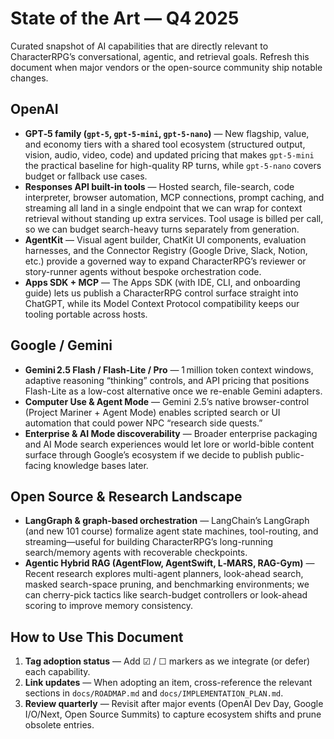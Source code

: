 # State of the Art — Q4 2025

Curated snapshot of AI capabilities that are directly relevant to CharacterRPG’s conversational, agentic, and retrieval goals. Refresh this document when major vendors or the open-source community ship notable changes.

## OpenAI

- **GPT‑5 family (`gpt-5`, `gpt-5-mini`, `gpt-5-nano`)** — New flagship, value, and economy tiers with a shared tool ecosystem (structured output, vision, audio, video, code) and updated pricing that makes `gpt-5-mini` the practical baseline for high-quality RP turns, while `gpt-5-nano` covers budget or fallback use cases.
- **Responses API built-in tools** — Hosted search, file-search, code interpreter, browser automation, MCP connections, prompt caching, and streaming all land in a single endpoint that we can wrap for context retrieval without standing up extra services. Tool usage is billed per call, so we can budget search-heavy turns separately from generation.
- **AgentKit** — Visual agent builder, ChatKit UI components, evaluation harnesses, and the Connector Registry (Google Drive, Slack, Notion, etc.) provide a governed way to expand CharacterRPG’s reviewer or story-runner agents without bespoke orchestration code.
- **Apps SDK + MCP** — The Apps SDK (with IDE, CLI, and onboarding guide) lets us publish a CharacterRPG control surface straight into ChatGPT, while its Model Context Protocol compatibility keeps our tooling portable across hosts.

## Google / Gemini

- **Gemini 2.5 Flash / Flash-Lite / Pro** — 1 million token context windows, adaptive reasoning “thinking” controls, and API pricing that positions Flash-Lite as a low-cost alternative once we re-enable Gemini adapters.
- **Computer Use & Agent Mode** — Gemini 2.5’s native browser-control (Project Mariner + Agent Mode) enables scripted search or UI automation that could power NPC “research side quests.”
- **Enterprise & AI Mode discoverability** — Broader enterprise packaging and AI Mode search experiences would let lore or world-bible content surface through Google’s ecosystem if we decide to publish public-facing knowledge bases later.

## Open Source & Research Landscape

- **LangGraph & graph-based orchestration** — LangChain’s LangGraph (and new 101 course) formalize agent state machines, tool-routing, and streaming—useful for building CharacterRPG’s long-running search/memory agents with recoverable checkpoints.
- **Agentic Hybrid RAG (AgentFlow, AgentSwift, L‑MARS, RAG-Gym)** — Recent research explores multi-agent planners, look-ahead search, masked search-space pruning, and benchmarking environments; we can cherry-pick tactics like search-budget controllers or look-ahead scoring to improve memory consistency.

## How to Use This Document

1. **Tag adoption status** — Add ☑ / ☐ markers as we integrate (or defer) each capability.
2. **Link updates** — When adopting an item, cross-reference the relevant sections in `docs/ROADMAP.md` and `docs/IMPLEMENTATION_PLAN.md`.
3. **Review quarterly** — Revisit after major events (OpenAI Dev Day, Google I/O/Next, Open Source Summits) to capture ecosystem shifts and prune obsolete entries.
